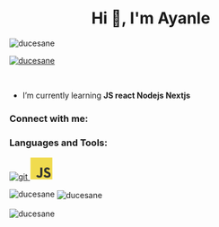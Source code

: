 <h1 align="center">Hi 👋, I'm Ayanle </h1>
 

<p align="left"> <img src="https://komarev.com/ghpvc/?username=ducesane&label=Profile%20views&color=0e75b6&style=flat" alt="ducesane" /> </p>

<p align="left"> <a href="https://github.com/ryo-ma/github-profile-trophy"><img src="https://github-profile-trophy.vercel.app/?username=ducesane" alt="ducesane" /></a> </p>

<p align="left"> <a href="https://twitter.com/" target="blank"><img src="https://img.shields.io/twitter/follow/?logo=twitter&style=for-the-badge" alt="" /></a> </p>

- I’m currently learning **JS react Nodejs Nextjs**

<h3 align="left">Connect with me:</h3>
<p align="left">
</p>

<h3 align="left">Languages and Tools:</h3>
<p align="left"> <a href="https://git-scm.com/" target="_blank" rel="noreferrer"> <img src="https://www.vectorlogo.zone/logos/git-scm/git-scm-icon.svg" alt="git" width="40" height="40"/> </a> <a href="https://developer.mozilla.org/en-US/docs/Web/JavaScript" target="_blank" rel="noreferrer"> <img src="https://raw.githubusercontent.com/devicons/devicon/master/icons/javascript/javascript-original.svg" alt="javascript" width="40" height="40"/> </a> </p>

<p><img align="left" src="https://github-readme-stats.vercel.app/api/top-langs?username=ducesane&show_icons=true&locale=en&layout=compact" alt="ducesane" /></p>

<p>&nbsp;<img align="center" src="https://github-readme-stats.vercel.app/api?username=ducesane&show_icons=true&locale=en" alt="ducesane" /></p>

<p><img align="center" src="https://github-readme-streak-stats.herokuapp.com/?user=ducesane&" alt="ducesane" /></p>
